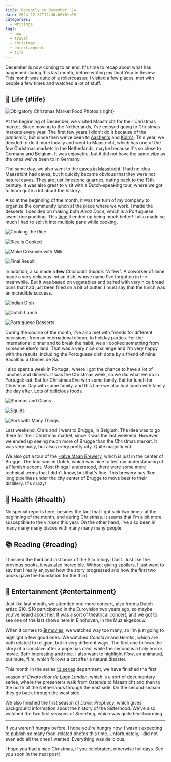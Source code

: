 ```yaml
---
title: Recently in December '24
date: 2024-12-31T12:30:00+01:00
categories:
  - writings
tags:
  - now
  - travel
  - christmas
  - entertainment
  - life
---
```


December is now coming to an end. It's time to recap about what has happened during this last month, before writing my final Year in Review. This month was quite of a rollercoaster, I visited a few places, met with people a few times and watched a lot of stuff.

<!--more-->

## 🍄 Life {#life}

![Obligatory Christmas Market Food Photos](image:2024-12-31-maastricht-market-food)
{.right}

At the beginning of December, we visited Maastricht for their Christmas market. Since moving to the Netherlands, I've enjoyed going to Christmas markets every year. The first few years I didn't do it because of the *pandemic*, but since then we've been to [Aachen's](/2022/12/22/aachen-weihnachtsmarkt/) and [Köln's](/2023/12/05/koln-christmas-markets/). This year, we decided to do it more locally and went to Maastricht, which has one of the few Christmas markets in the Netherlands, maybe because it's so close to Germany and Belgium. It was enjoyable, but it did not have the same *vibe* as the ones we've been to in Germany.

The same day, we also went to the [caves in Maastricht](https://en.wikipedia.org/wiki/Caves_of_Maastricht). I had no idea Maastricht had caves, but it quickly became obvious that they were not natural caves. They are just limestone quarries, dating back to the 13th century. It was also great to visit with a Dutch-speaking tour, where we got to learn quite a lot about the history.

Also at the beginning of the month, it was the turn of my company to organize the community lunch at the place where we work. I made the desserts. I decided on making both *Arroz Doce*, which is a Portuguese sweet rice pudding. This [time](/2023/01/28/when-the-rice-isnt-right/) it ended up being much better! I also made so much I had to split it into multiple pans while cooking.

<div class='fg' style='grid-template-columns: repeat(4, 1fr);'>

![Cooking the Rice](image:2024-12-31-arroz-doce-1)

![Rice is Cooked](image:2024-12-31-arroz-doce-2)

![Make Creamier with Milk](image:2024-12-31-arroz-doce-3)

![Final Result](image:2024-12-31-arroz-doce-4)

</div>

In addition, also made a **few** *Chocolate Salami*. "A few". A coworker of mine made a very delicious Indian dish, whose name I've forgotten in the meanwhile. But it was based on vegetables and paired with very nice bread buns that had just been fried on a bit of butter. I must say that the lunch was an incredible success.

<div class='fg' style='grid-template-columns: repeat(3, 1fr);'>

![Indian Dish](image:2024-12-31-work-lunch-indian)

![Dutch Lunch](image:2024-12-31-work-lunch-dutch)

![Portuguese Desserts](image:2024-12-31-work-lunch-portuguese)

</div>

During the course of the month, I've also met with friends for different occasions: from an international dinner, to holiday parties. For the international dinner and to break the habit, we all cooked something from someone else's land. That was a very nice challenge and I'm very happy with the results, including the Portuguese dish done by a friend of mine: Bacalhau à Gomes de Sà.

I also spent a week in Portugal, where I got the chance to have a lot of lunches and dinners. It was the Christmas week, so we did what we do in Portugal: eat. Eat for Christmas Eve with some family. Eat for lunch for Christmas Day with some family, and this time we also had lunch with family the day after. Lots of delicious foods.

<div class='fg' style='grid-template-columns: repeat(3, 1fr);'>

![Shrimps and Clams](image:2024-12-31-portugal-food-1)

![Squids](image:2024-12-31-portugal-food-2)

![Pork with Many Things](image:2024-12-31-portugal-food-3 "Pork meat with pineapple, chestnuts, sweet potato and many sides")

</div>

Last weekend, Chris and I went to Brugge, in Belgium. The idea was to go there for their Christmas market, since it was the last weekend. However, we ended up seeing much more of Brugge than the Christmas market. It was very busy, but also a very pretty city. Quite magnificent.

We also got a tour of the [Halve Maan Brewery](https://www.halvemaan.be/nl), which is just in the center of Brugge. The tour was in Dutch, which was nice to test my understanding of a Flemish accent. Most things I understood, there were some more technical terms that I didn't know, but that's fine. This brewery has 3km long pipelines under the city center of Brugge to move beer to their distillery. It's crazy!

## 💪 Health {#health}

No special reports here, besides the fact that I got sick two times: at the beginning of the month, and during Christmas. It seems that I'm a bit more susceptible to the viruses this year. On the other hand, I've also been in many many many places with many many many people.

## 📚 Reading {#reading}

I finished the third and last book of the Silo trilogy: Dust. Just like the previous books, it was also incredible. Without giving spoilers, I just want to say that I really enjoyed how the story progressed and how the first two books gave the foundation for the third.

## 🍿 Entertainment {#entertainment}

Just like last month, we attended one more concert, also from a Dutch artist: S10. S10 participated in the Eurovision two years ago, so maybe you've heard about her. It was a sort of theatrical concert, and we got to see one of the last shows here in Eindhoven, in the Muziekgebouw.

When it comes to [🎬 movies](/watches/#movies), we watched way too many, so I'm just going to highlight a few good ones. We watched *Conclave* and *Heretic*, which are both related to religion, but in very different ways. The first one follows the story of a conclave after a pope has died, while the second is a holy horror movie. Both interesting and nice. I also want to highlight *Flow*, an animated, but mute, film, which follows a cat after a natural disaster.

This month in the series [📺 series](/watches/#shows) department, we have finished the first season of *Dwars door de Lage Landen*, which is a sort of documentary series, where the presenters walk from Ostende to Maastricht and then to the north of the Netherlands through the east side. On the second season they go back through the west side.

We also finished the first season of *Dune: Prophecy*, which gives background information about the history of the Sisterhood. We've also watched the two first seasons of *Shrinking*, which was quite heartwarming.

<hr>

If you weren't hungry before, I hope you're hungry now. I wasn't expecting to publish so many food-related photos this time. Unfortunately, I did not even add all the ones I wanted. Everything was delicious.

I hope you had a nice Christmas, if you celebrated, otherwise holidays. See you soon in the next post!
